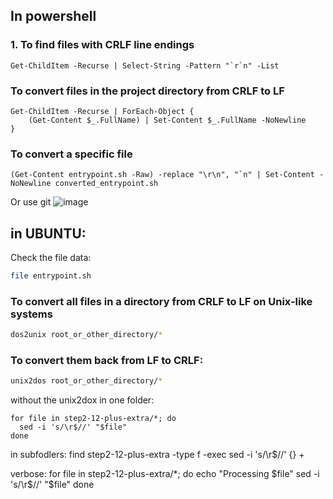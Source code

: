 
## In powershell



### 1. To find files with CRLF line endings

```pwsh
Get-ChildItem -Recurse | Select-String -Pattern "`r`n" -List
```

### To convert files in the project directory from CRLF to LF
```pwsh 
Get-ChildItem -Recurse | ForEach-Object {
    (Get-Content $_.FullName) | Set-Content $_.FullName -NoNewline
}
```

### To convert a specific file 
```pwsh
(Get-Content entrypoint.sh -Raw) -replace "\r\n", "`n" | Set-Content -NoNewline converted_entrypoint.sh
```

Or use git 
![image](https://github.com/ZCHAnalytics/K8s-resume-with-tf-azure-pwsh/assets/146954022/e73090dc-8494-4e14-a635-1eb305b2dae5)


## in UBUNTU:

Check the file data: 
```bash
file entrypoint.sh
```

### To convert all files in a directory from CRLF to LF on Unix-like systems

```bash
dos2unix root_or_other_directory/*
```

### To convert them back from LF to CRLF:

```bash
unix2dos root_or_other_directory/*
```

without the unix2dox in one folder:
```
for file in step2-12-plus-extra/*; do
  sed -i 's/\r$//' "$file"
done
```

in subfodlers:
find step2-12-plus-extra -type f -exec sed -i 's/\r$//' {} +


verbose:
for file in step2-12-plus-extra/*; do
  echo "Processing $file"
  sed -i 's/\r$//' "$file"
done



